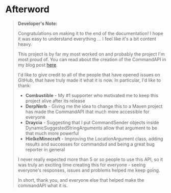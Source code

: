 # Afterword

> **Developer's Note:**
>
> Congratulations on making it to the end of the documentation! I hope it was easy to understand everything ... I feel like it's a bit content heavy.
>
> This project is by far my most worked on and probably the project I'm most proud of. You can read about the creation of the CommandAPI in my blog post [here](https://www.jorelsblog.co.uk/Creating-the-CommandAPI/).
>
> I'd like to give credit to all of the people that have opened issues on GitHub, that have truly made it what it is now. In particular, I'd like to thank:
> - **Combustible** - My #1 supporter who motivated me to keep this project alive after its release
> - **DerpNerb** - Giving me the idea to change this to a Maven project has made the CommandAPI that much more accessible for everyone
> - **Draycia** - Suggesting that I put CommandSender objects inside DynamicSuggestedStringArguments allow that argument to be that much more powerful
> - **HielkeMinecraft** - Improving the LocationArgument class, adding results and successes for commandsd and being a great bug reporter in general
>
> I never really expected more than 5 or so people to use this API, so it was truly an exciting time creating this for everyone - seeing everyone's responses, issues and problems helped me keep going.
> 
> In short, thank you, and everyone else that helped make the commandAPI what it is.
